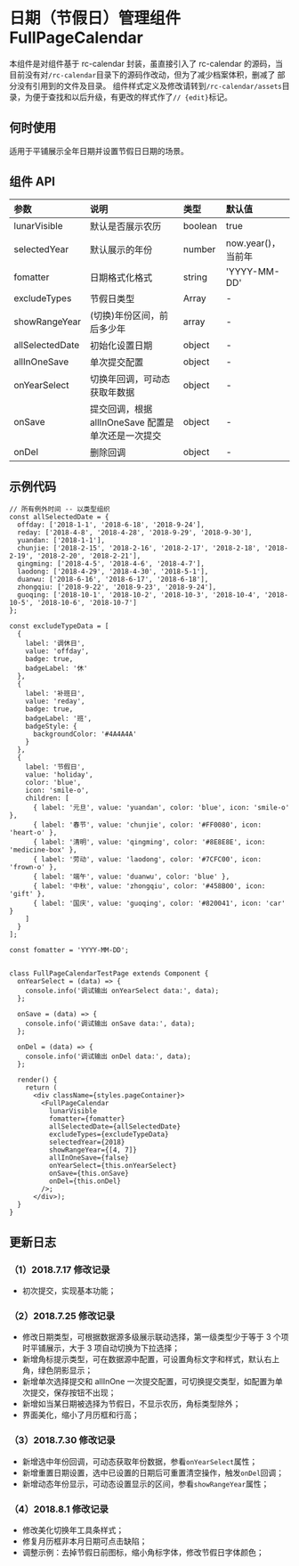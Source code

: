 # 日期（节假日）管理组件 FullPageCalendar

本组件是对组件基于 rc-calendar 封装，虽直接引入了 rc-calendar 的源码，当目前没有对`/rc-calendar`目录下的源码作改动，但为了减少档案体积，删减了
部分没有引用到的文件及目录。
组件样式定义及修改请转到`/rc-calendar/assets`目录，为便于查找和以后升级，有更改的样式作了`// {edit}`标记。

## 何时使用

适用于平铺展示全年日期并设置节假日日期的场景。

## 组件 API

| 参数            | 说明                                               | 类型    | 默认值             |
| :-------------- | :------------------------------------------------- | :------ | :----------------- |
| lunarVisible    | 默认是否展示农历                                   | boolean | true               |
| selectedYear    | 默认展示的年份                                     | number  | now.year()，当前年 |
| fomatter        | 日期格式化格式                                     | string  | 'YYYY-MM-DD'       |
| excludeTypes    | 节假日类型                                         | Array   | -                  |
| showRangeYear   | (切换)年份区间，前后多少年                         | array   | -                  |
| allSelectedDate | 初始化设置日期                                     | object  | -                  |
| allInOneSave    | 单次提交配置                                       | object  | -                  |
| onYearSelect    | 切换年回调，可动态获取年数据                       | object  | -                  |
| onSave          | 提交回调，根据 allInOneSave 配置是单次还是一次提交 | object  | -                  |
| onDel           | 删除回调                                           | object  | -                  |

## 示例代码

```
// 所有例外时间 -- 以类型组织
const allSelectedDate = {
  offday: ['2018-1-1', '2018-6-18', '2018-9-24'],
  reday: ['2018-4-8', '2018-4-28', '2018-9-29', '2018-9-30'],
  yuandan: ['2018-1-1'],
  chunjie: ['2018-2-15', '2018-2-16', '2018-2-17', '2018-2-18', '2018-2-19', '2018-2-20', '2018-2-21'],
  qingming: ['2018-4-5', '2018-4-6', '2018-4-7'],
  laodong: ['2018-4-29', '2018-4-30', '2018-5-1'],
  duanwu: ['2018-6-16', '2018-6-17', '2018-6-18'],
  zhongqiu: ['2018-9-22', '2018-9-23', '2018-9-24'],
  guoqing: ['2018-10-1', '2018-10-2', '2018-10-3', '2018-10-4', '2018-10-5', '2018-10-6', '2018-10-7']
};

const excludeTypeData = [
  {
    label: '调休日',
    value: 'offday',
    badge: true,
    badgeLabel: '休'
  },
  {
    label: '补班日',
    value: 'reday',
    badge: true,
    badgeLabel: '班',
    badgeStyle: {
      backgroundColor: '#4A4A4A'
    }
  },
  {
    label: '节假日',
    value: 'holiday',
    color: 'blue',
    icon: 'smile-o',
    children: [
      { label: '元旦', value: 'yuandan', color: 'blue', icon: 'smile-o' },
      { label: '春节', value: 'chunjie', color: '#FF0080', icon: 'heart-o' },
      { label: '清明', value: 'qingming', color: '#8E8E8E', icon: 'medicine-box' },
      { label: '劳动', value: 'laodong', color: '#7CFC00', icon: 'frown-o' },
      { label: '端午', value: 'duanwu', color: 'blue' },
      { label: '中秋', value: 'zhongqiu', color: '#458B00', icon: 'gift' },
      { label: '国庆', value: 'guoqing', color: '#820041', icon: 'car' }
    ]
  }
];

const fomatter = 'YYYY-MM-DD';


class FullPageCalendarTestPage extends Component {
  onYearSelect = (data) => {
    console.info('调试输出 onYearSelect data:', data);
  };

  onSave = (data) => {
    console.info('调试输出 onSave data:', data);
  };

  onDel = (data) => {
    console.info('调试输出 onDel data:', data);
  };

  render() {
    return (
      <div className={styles.pageContainer}>
        <FullPageCalendar
          lunarVisible
          fomatter={fomatter}
          allSelectedDate={allSelectedDate}
          excludeTypes={excludeTypeData}
          selectedYear={2018}
          showRangeYear={[4, 7]}
          allInOneSave={false}
          onYearSelect={this.onYearSelect}
          onSave={this.onSave}
          onDel={this.onDel}
        />;
      </div>);
  }
}
```

## 更新日志

### （1）2018.7.17 修改记录

- 初次提交，实现基本功能；

### （2）2018.7.25 修改记录

- 修改日期类型，可根据数据源多级展示联动选择，第一级类型少于等于 3 个项时平铺展示，大于 3 项自动切换为下拉选择；
- 新增角标提示类型，可在数据源中配置，可设置角标文字和样式，默认右上角，绿色阴影显示；
- 新增单次选择提交和 allInOne 一次提交配置，可切换提交类型，如配置为单次提交，保存按钮不出现；
- 新增如当某日期被选择为节假日，不显示农历，角标类型除外；
- 界面美化，缩小了月历框和行高；

### （3）2018.7.30 修改记录

- 新增选中年份回调，可动态获取年份数据，参看`onYearSelect`属性；
- 新增重置日期设置，选中已设置的日期后可重置清空操作，触发`onDel`回调；
- 新增动态年份显示，可动态设置显示的区间，参看`showRangeYear`属性；

### （4）2018.8.1 修改记录

- 修改美化切换年工具条样式；
- 修复月历框非本月日期可点击缺陷；
- 调整示例：去掉节假日前图标，缩小角标字体，修改节假日字体颜色；
